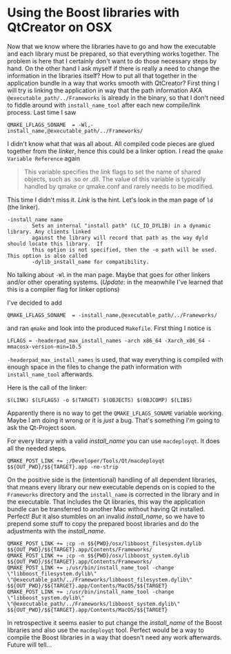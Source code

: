 # Using the Boost libraries with QtCreator on OSX #

Now that we know where the libraries have to go and how the executable and each library must be prepared, so that everything works together. The problem is here that I certainly don't want to do those necessary steps by hand. On the other hand I ask myself if there is really a need to change the information in the libraries itself? How to put all that together in the application bundle in a way that works smooth with QtCreator?
First thing I will try is linking the application in way that the path information AKA `@executable_path/../Frameworks` is already in the binary, so that I don't need to fiddle around with `install_name_tool` after each new compile/link process. Last time I saw

```
QMAKE_LFLAGS_SONAME  = -Wl,-install_name,@executable_path/../Frameworks/
```

I didn't know what that was all about. All compiled code pieces are glued together from the _linker_, hence this could be a linker option. I read the `qmake Variable Reference` again

> This variable specifies the *link* flags to set the name of shared objects, such as .so or .dll. The value of this variable is typically handled by qmake or qmake.conf and rarely needs to be modified.

This time I didn't miss it. *Link* is the hint. Let's look in the man page of `ld` (the linker).

```
-install_name name
    	Sets an internal "install path" (LC_ID_DYLIB) in a dynamic library. Any clients linked
        against the library will record that path as the way dyld should locate this library.  If
        this option is not specified, then the -o path will be used.  This option is also called
        -dylib_install_name for compatibility.
```

No talking about `-Wl` in the man page. Maybe that goes for other linkers and/or other operating systems. (*Update*: in the meanwhile I've learned that this is a compiler flag for linker options)

I've decided to add

```
QMAKE_LFLAGS_SONAME  = -install_name,@executable_path/../Frameworks/
```

and ran `qmake` and look into the produced `Makefile`.
First thing I notice is

```
LFLAGS = -headerpad_max_install_names -arch x86_64 -Xarch_x86_64 -mmacosx-version-min=10.5
```

`-headerpad_max_install_names` is used, that way everything is compiled with enough space in the files to change the path information with `install_name_tool` afterwards.

Here is the call of the linker:

```
$(LINK) $(LFLAGS) -o $(TARGET) $(OBJECTS) $(OBJCOMP) $(LIBS)
```

Apparently there is no way to get the `QMAKE_LFLAGS_SONAME` variable working. Maybe I am doing it wrong or it is _just_ a bug. That's something I'm going to ask the Qt-Project soon.

For every library with a valid _install_name_ you can use `macdeployqt`. It does all the needed steps.

```
QMAKE_POST_LINK += ;/Developer/Tools/Qt/macdeployqt $${OUT_PWD}/$${TARGET}.app -no-strip
```

On the positive side is the (intentional) handling of all dependent libraries, that means every library our new executable depends on is copied to the `Frameworks` directory and the `install_name` is corrected in the library and in the executable. That includes the Qt libraries, this way the application bundle can be transferred to another Mac without having Qt installed. Perfect!
*But* it also stumbles on an invalid _install_name_, so we have to prepend some stuff to copy the prepared boost libraries and do the adjustments with the _install_name_.

```
QMAKE_POST_LINK += ;cp -n $${PWD}/osx/libboost_filesystem.dylib $${OUT_PWD}/$${TARGET}.app/Contents/Frameworks/
QMAKE_POST_LINK += ;cp -n $${PWD}/osx/libboost_system.dylib $${OUT_PWD}/$${TARGET}.app/Contents/Frameworks/
QMAKE_POST_LINK += ;/usr/bin/install_name_tool -change \"libboost_filesystem.dylib\" \"@executable_path/../Frameworks/libboost_filesystem.dylib\" $${OUT_PWD}/$${TARGET}.app/Contents/MacOS/$${TARGET}
QMAKE_POST_LINK += ;/usr/bin/install_name_tool -change \"libboost_system.dylib\" \"@executable_path/../Frameworks/libboost_system.dylib\" $${OUT_PWD}/$${TARGET}.app/Contents/MacOS/$${TARGET}
```

In retrospective it seems easier to put change the _install_name_ of the Boost libraries and also use the `macdeployqt` tool. Perfect would be a way to compile the Boost libraries in a way that doesn't need any work afterwards. Future will tell...